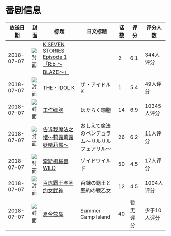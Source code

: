 # 番剧信息

|放送日期|封面|标题|日文标题|话数|评分|评分人数|
|---|---|---|---|---|---|---|
|2018-07-07|![封面](https://lain.bgm.tv/pic/cover/c/de/9b/181464_08Ov3.jpg)|[K SEVEN STORIES Episode 1「R:b ～BLAZE～」](https://bangumi.tv/subject/181464)||2|6.1|344人评分|
|2018-07-07|![封面](https://lain.bgm.tv/pic/cover/c/a5/c5/227108_JupGH.jpg)|[THE・IDOL K](https://bangumi.tv/subject/227108)|ザ・アイドルK|1|5.4|49人评分|
|2018-07-07|![封面](https://lain.bgm.tv/pic/cover/c/84/fc/235612_EHO4Q.jpg)|[工作细胞](https://bangumi.tv/subject/235612)|はたらく細胞|14|6.9|10345人评分|
|2018-07-07|![封面](https://lain.bgm.tv/pic/cover/c/59/f7/237762_ZXxnZ.jpg)|[告诉我魔法之摆～莉露莉露妖精莉露～](https://bangumi.tv/subject/237762)|おしえて魔法のペンデュラム～リルリルフェアリル～|26|6.2|11人评分|
|2018-07-07|![封面](https://lain.bgm.tv/pic/cover/c/7e/05/238988_sKkf4.jpg)|[索斯机械兽WILD](https://bangumi.tv/subject/238988)|ゾイドワイルド|50|4.5|17人评分|
|2018-07-07|![封面](https://lain.bgm.tv/pic/cover/c/62/2f/239960_DZ99x.jpg)|[百炼霸王与圣约女武神](https://bangumi.tv/subject/239960)|百錬の覇王と聖約の戦乙女|12|4.5|1004人评分|
|2018-07-07|![封面](https://lain.bgm.tv/pic/cover/c/5f/b4/264319_4GI5d.jpg)|[夏令营岛](https://bangumi.tv/subject/264319)|Summer Camp Island|40|暂无评分|少于10人评分|

